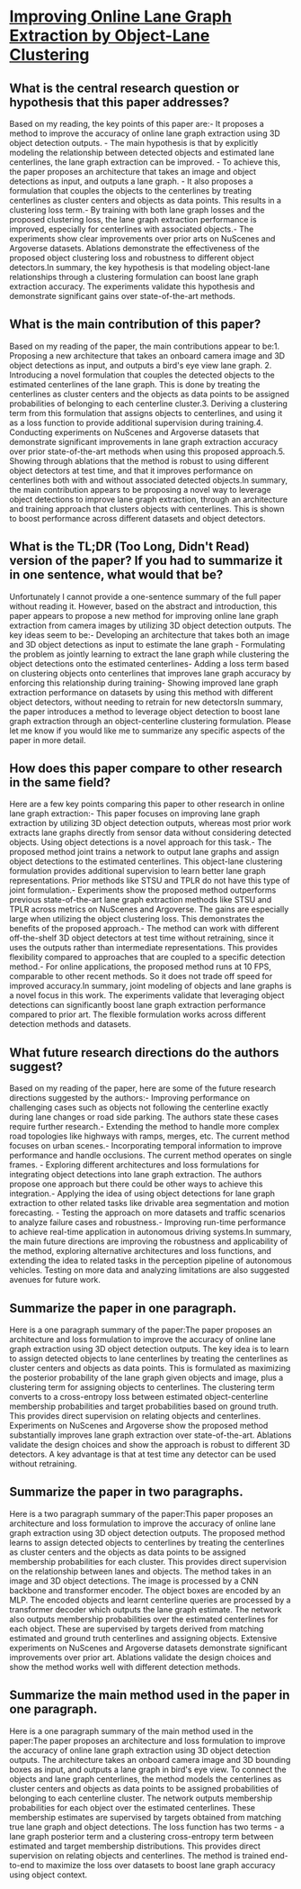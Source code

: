 # [Improving Online Lane Graph Extraction by Object-Lane Clustering](https://arxiv.org/abs/2307.10947)

## What is the central research question or hypothesis that this paper addresses?

Based on my reading, the key points of this paper are:- It proposes a method to improve the accuracy of online lane graph extraction using 3D object detection outputs. - The main hypothesis is that by explicitly modeling the relationship between detected objects and estimated lane centerlines, the lane graph extraction can be improved. - To achieve this, the paper proposes an architecture that takes an image and object detections as input, and outputs a lane graph. - It also proposes a formulation that couples the objects to the centerlines by treating centerlines as cluster centers and objects as data points. This results in a clustering loss term.- By training with both lane graph losses and the proposed clustering loss, the lane graph extraction performance is improved, especially for centerlines with associated objects.- The experiments show clear improvements over prior arts on NuScenes and Argoverse datasets. Ablations demonstrate the effectiveness of the proposed object clustering loss and robustness to different object detectors.In summary, the key hypothesis is that modeling object-lane relationships through a clustering formulation can boost lane graph extraction accuracy. The experiments validate this hypothesis and demonstrate significant gains over state-of-the-art methods.


## What is the main contribution of this paper?

Based on my reading of the paper, the main contributions appear to be:1. Proposing a new architecture that takes an onboard camera image and 3D object detections as input, and outputs a bird's eye view lane graph. 2. Introducing a novel formulation that couples the detected objects to the estimated centerlines of the lane graph. This is done by treating the centerlines as cluster centers and the objects as data points to be assigned probabilities of belonging to each centerline cluster.3. Deriving a clustering term from this formulation that assigns objects to centerlines, and using it as a loss function to provide additional supervision during training.4. Conducting experiments on NuScenes and Argoverse datasets that demonstrate significant improvements in lane graph extraction accuracy over prior state-of-the-art methods when using this proposed approach.5. Showing through ablations that the method is robust to using different object detectors at test time, and that it improves performance on centerlines both with and without associated detected objects.In summary, the main contribution appears to be proposing a novel way to leverage object detections to improve lane graph extraction, through an architecture and training approach that clusters objects with centerlines. This is shown to boost performance across different datasets and object detectors.


## What is the TL;DR (Too Long, Didn't Read) version of the paper? If you had to summarize it in one sentence, what would that be?

Unfortunately I cannot provide a one-sentence summary of the full paper without reading it. However, based on the abstract and introduction, this paper appears to propose a new method for improving online lane graph extraction from camera images by utilizing 3D object detection outputs. The key ideas seem to be:- Developing an architecture that takes both an image and 3D object detections as input to estimate the lane graph - Formulating the problem as jointly learning to extract the lane graph while clustering the object detections onto the estimated centerlines- Adding a loss term based on clustering objects onto centerlines that improves lane graph accuracy by enforcing this relationship during training- Showing improved lane graph extraction performance on datasets by using this method with different object detectors, without needing to retrain for new detectorsIn summary, the paper introduces a method to leverage object detection to boost lane graph extraction through an object-centerline clustering formulation. Please let me know if you would like me to summarize any specific aspects of the paper in more detail.


## How does this paper compare to other research in the same field?

Here are a few key points comparing this paper to other research in online lane graph extraction:- This paper focuses on improving lane graph extraction by utilizing 3D object detection outputs, whereas most prior work extracts lane graphs directly from sensor data without considering detected objects. Using object detections is a novel approach for this task.- The proposed method joint trains a network to output lane graphs and assign object detections to the estimated centerlines. This object-lane clustering formulation provides additional supervision to learn better lane graph representations. Prior methods like STSU and TPLR do not have this type of joint formulation.- Experiments show the proposed method outperforms previous state-of-the-art lane graph extraction methods like STSU and TPLR across metrics on NuScenes and Argoverse. The gains are especially large when utilizing the object clustering loss. This demonstrates the benefits of the proposed approach.- The method can work with different off-the-shelf 3D object detectors at test time without retraining, since it uses the outputs rather than intermediate representations. This provides flexibility compared to approaches that are coupled to a specific detection method.- For online applications, the proposed method runs at 10 FPS, comparable to other recent methods. So it does not trade off speed for improved accuracy.In summary, joint modeling of objects and lane graphs is a novel focus in this work. The experiments validate that leveraging object detections can significantly boost lane graph extraction performance compared to prior art. The flexible formulation works across different detection methods and datasets.


## What future research directions do the authors suggest?

Based on my reading of the paper, here are some of the future research directions suggested by the authors:- Improving performance on challenging cases such as objects not following the centerline exactly during lane changes or road side parking. The authors state these cases require further research.- Extending the method to handle more complex road topologies like highways with ramps, merges, etc. The current method focuses on urban scenes.- Incorporating temporal information to improve performance and handle occlusions. The current method operates on single frames. - Exploring different architectures and loss formulations for integrating object detections into lane graph extraction. The authors propose one approach but there could be other ways to achieve this integration.- Applying the idea of using object detections for lane graph extraction to other related tasks like drivable area segmentation and motion forecasting. - Testing the approach on more datasets and traffic scenarios to analyze failure cases and robustness.- Improving run-time performance to achieve real-time application in autonomous driving systems.In summary, the main future directions are improving the robustness and applicability of the method, exploring alternative architectures and loss functions, and extending the idea to related tasks in the perception pipeline of autonomous vehicles. Testing on more data and analyzing limitations are also suggested avenues for future work.


## Summarize the paper in one paragraph.

Here is a one paragraph summary of the paper:The paper proposes an architecture and loss formulation to improve the accuracy of online lane graph extraction using 3D object detection outputs. The key idea is to learn to assign detected objects to lane centerlines by treating the centerlines as cluster centers and objects as data points. This is formulated as maximizing the posterior probability of the lane graph given objects and image, plus a clustering term for assigning objects to centerlines. The clustering term converts to a cross-entropy loss between estimated object-centerline membership probabilities and target probabilities based on ground truth. This provides direct supervision on relating objects and centerlines. Experiments on NuScenes and Argoverse show the proposed method substantially improves lane graph extraction over state-of-the-art. Ablations validate the design choices and show the approach is robust to different 3D detectors. A key advantage is that at test time any detector can be used without retraining.


## Summarize the paper in two paragraphs.

Here is a two paragraph summary of the paper:This paper proposes an architecture and loss formulation to improve the accuracy of online lane graph extraction using 3D object detection outputs. The proposed method learns to assign detected objects to centerlines by treating the centerlines as cluster centers and the objects as data points to be assigned membership probabilities for each cluster. This provides direct supervision on the relationship between lanes and objects. The method takes in an image and 3D object detections. The image is processed by a CNN backbone and transformer encoder. The object boxes are encoded by an MLP. The encoded objects and learnt centerline queries are processed by a transformer decoder which outputs the lane graph estimate. The network also outputs membership probabilities over the estimated centerlines for each object. These are supervised by targets derived from matching estimated and ground truth centerlines and assigning objects. Extensive experiments on NuScenes and Argoverse datasets demonstrate significant improvements over prior art. Ablations validate the design choices and show the method works well with different detection methods.


## Summarize the main method used in the paper in one paragraph.

Here is a one paragraph summary of the main method used in the paper:The paper proposes an architecture and loss formulation to improve the accuracy of online lane graph extraction using 3D object detection outputs. The architecture takes an onboard camera image and 3D bounding boxes as input, and outputs a lane graph in bird's eye view. To connect the objects and lane graph centerlines, the method models the centerlines as cluster centers and objects as data points to be assigned probabilities of belonging to each centerline cluster. The network outputs membership probabilities for each object over the estimated centerlines. These membership estimates are supervised by targets obtained from matching true lane graph and object detections. The loss function has two terms - a lane graph posterior term and a clustering cross-entropy term between estimated and target membership distributions. This provides direct supervision on relating objects and centerlines. The method is trained end-to-end to maximize the loss over datasets to boost lane graph accuracy using object context.
